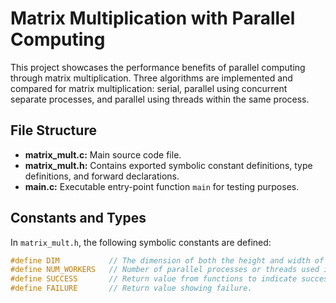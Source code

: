 # Matrix Multiplication with Parallel Computing

This project showcases the performance benefits of parallel computing through matrix multiplication. Three algorithms are implemented and compared for matrix multiplication: serial, parallel using concurrent separate processes, and parallel using threads within the same process.

## File Structure

- **matrix_mult.c:** Main source code file.
- **matrix_mult.h:** Contains exported symbolic constant definitions, type definitions, and forward declarations.
- **main.c:** Executable entry-point function `main` for testing purposes.

## Constants and Types

In `matrix_mult.h`, the following symbolic constants are defined:

```c
#define DIM           // The dimension of both the height and width of matrices.
#define NUM_WORKERS   // Number of parallel processes or threads used in the parallel algorithms.
#define SUCCESS       // Return value from functions to indicate success.
#define FAILURE       // Return value showing failure.

